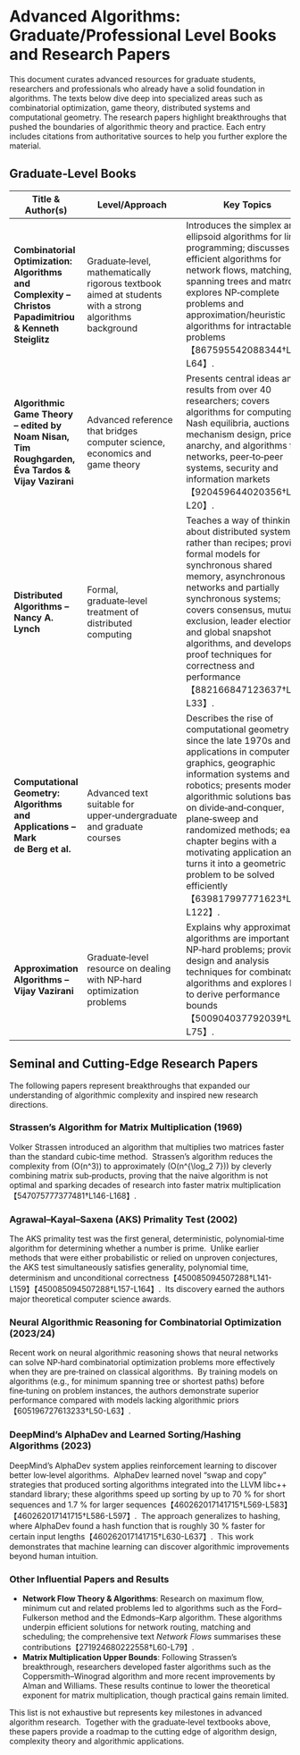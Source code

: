 # Advanced Algorithms: Graduate/Professional Level Books and Research Papers

This document curates advanced resources for graduate students, researchers and professionals who already have a solid foundation in algorithms.  The texts below dive deep into specialized areas such as combinatorial optimization, game theory, distributed systems and computational geometry.  The research papers highlight breakthroughs that pushed the boundaries of algorithmic theory and practice.  Each entry includes citations from authoritative sources to help you further explore the material.

## Graduate‑Level Books

| Title & Author(s) | Level/Approach | Key Topics |
|---|---|---|
| **Combinatorial Optimization: Algorithms and Complexity – Christos Papadimitriou & Kenneth Steiglitz** | Graduate‑level, mathematically rigorous textbook aimed at students with a strong algorithms background | Introduces the simplex and ellipsoid algorithms for linear programming; discusses efficient algorithms for network flows, matching, spanning trees and matroids; explores NP‑complete problems and approximation/heuristic algorithms for intractable problems【867595542088344†L56-L64】. |
| **Algorithmic Game Theory – edited by Noam Nisan, Tim Roughgarden, Éva Tardos & Vijay Vazirani** | Advanced reference that bridges computer science, economics and game theory | Presents central ideas and results from over 40 researchers; covers algorithms for computing Nash equilibria, auctions and mechanism design, price of anarchy, and algorithms for networks, peer‑to‑peer systems, security and information markets【920459644020356†L1-L20】. |
| **Distributed Algorithms – Nancy A. Lynch** | Formal, graduate‑level treatment of distributed computing | Teaches a way of thinking about distributed systems rather than recipes; provides formal models for synchronous shared memory, asynchronous networks and partially synchronous systems; covers consensus, mutual exclusion, leader election and global snapshot algorithms, and develops proof techniques for correctness and performance【882166847123637†L12-L33】. |
| **Computational Geometry: Algorithms and Applications – Mark de Berg et al.** | Advanced text suitable for upper‑undergraduate and graduate courses | Describes the rise of computational geometry since the late 1970s and its applications in computer graphics, geographic information systems and robotics; presents modern algorithmic solutions based on divide‑and‑conquer, plane‑sweep and randomized methods; each chapter begins with a motivating application and turns it into a geometric problem to be solved efficiently【639817997771623†L69-L122】. |
| **Approximation Algorithms – Vijay Vazirani** | Graduate‑level resource on dealing with NP‑hard optimization problems | Explains why approximation algorithms are important for NP‑hard problems; provides design and analysis techniques for combinatorial algorithms and explores how to derive performance bounds【500904037792039†L59-L75】. |

## Seminal and Cutting‑Edge Research Papers

The following papers represent breakthroughs that expanded our understanding of algorithmic complexity and inspired new research directions.

### Strassen’s Algorithm for Matrix Multiplication (1969)

Volker Strassen introduced an algorithm that multiplies two matrices faster than the standard cubic‑time method.  Strassen’s algorithm reduces the complexity from \(O(n^3)\) to approximately \(O(n^{\log_2 7})\) by cleverly combining matrix sub‑products, proving that the naive algorithm is not optimal and sparking decades of research into faster matrix multiplication【547075777377481†L146-L168】.

### Agrawal–Kayal–Saxena (AKS) Primality Test (2002)

The AKS primality test was the first general, deterministic, polynomial‑time algorithm for determining whether a number is prime.  Unlike earlier methods that were either probabilistic or relied on unproven conjectures, the AKS test simultaneously satisfies generality, polynomial time, determinism and unconditional correctness【450085094507288†L141-L159】【450085094507288†L157-L164】.  Its discovery earned the authors major theoretical computer science awards.

### Neural Algorithmic Reasoning for Combinatorial Optimization (2023/24)

Recent work on neural algorithmic reasoning shows that neural networks can solve NP‑hard combinatorial optimization problems more effectively when they are pre‑trained on classical algorithms.  By training models on algorithms (e.g., for minimum spanning tree or shortest paths) before fine‑tuning on problem instances, the authors demonstrate superior performance compared with models lacking algorithmic priors【605196727613233†L50-L63】.

### DeepMind’s AlphaDev and Learned Sorting/Hashing Algorithms (2023)

DeepMind’s AlphaDev system applies reinforcement learning to discover better low‑level algorithms.  AlphaDev learned novel “swap and copy” strategies that produced sorting algorithms integrated into the LLVM libc++ standard library; these algorithms speed up sorting by up to 70 % for short sequences and 1.7 % for larger sequences【460262017141715†L569-L583】【460262017141715†L586-L597】.  The approach generalizes to hashing, where AlphaDev found a hash function that is roughly 30 % faster for certain input lengths【460262017141715†L630-L637】.  This work demonstrates that machine learning can discover algorithmic improvements beyond human intuition.

### Other Influential Papers and Results

- **Network Flow Theory & Algorithms**: Research on maximum flow, minimum cut and related problems led to algorithms such as the Ford–Fulkerson method and the Edmonds–Karp algorithm. These algorithms underpin efficient solutions for network routing, matching and scheduling; the comprehensive text *Network Flows* summarises these contributions【271924680222558†L60-L79】.
- **Matrix Multiplication Upper Bounds**: Following Strassen’s breakthrough, researchers developed faster algorithms such as the Coppersmith–Winograd algorithm and more recent improvements by Alman and Williams. These results continue to lower the theoretical exponent for matrix multiplication, though practical gains remain limited.

This list is not exhaustive but represents key milestones in advanced algorithm research.  Together with the graduate‑level textbooks above, these papers provide a roadmap to the cutting edge of algorithm design, complexity theory and algorithmic applications.
